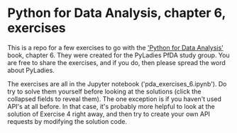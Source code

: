 # Python for Data Analysis, chapter 6, exercises
This is a repo for a few exercises to go with the ['Python for Data Analysis'](https://wesmckinney.com/pages/book.html) book, chapter 6. They were created for the PyLadies PfDA study group. You are free to share the exercises, and if you do, then please spread the word about PyLadies.

The exercises are all in the Jupyter notebook ('pda_exercises_6.ipynb'). Do try to solve them yourself before looking at the solutions (click the collapsed fields to reveal them). The one exception is if you haven't used API's at all before. In that case, it's probably more helpful to look at the solution of Exercise 4 right away, and then try to create your own API requests by modifying the solution code.
